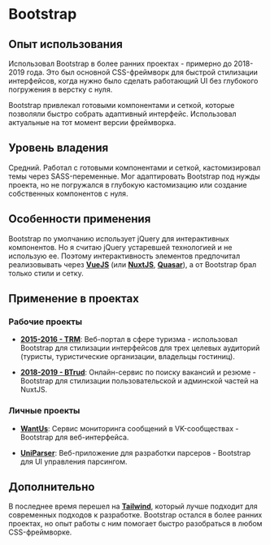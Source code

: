 # Bootstrap

## Опыт использования

Использовал Bootstrap в более ранних проектах - примерно до 2018-2019 года. Это был основной CSS-фреймворк для быстрой стилизации интерфейсов, когда нужно было сделать работающий UI без глубокого погружения в верстку с нуля.

Bootstrap привлекал готовыми компонентами и сеткой, которые позволяли быстро собрать адаптивный интерфейс. Использовал актуальные на тот момент версии фреймворка.


## Уровень владения

Средний. Работал с готовыми компонентами и сеткой, кастомизировал темы через SASS-переменные. Мог адаптировать Bootstrap под нужды проекта, но не погружался в глубокую кастомизацию или создание собственных компонентов с нуля.


## Особенности применения

Bootstrap по умолчанию использует jQuery для интерактивных компонентов. Но я считаю jQuery устаревшей технологией и не использую ее. Поэтому интерактивность элементов предпочитал реализовывать через **[VueJS](VueJS.md)** (или **[NuxtJS](NuxtJS.md)**, **[Quasar](Quasar.md)**), а от Bootstrap брал только стили и сетку.


## Применение в проектах

### Рабочие проекты

- **[2015-2016 - TRM](../../experience/work/dev/2015-2016%20-%20TRM.md)**: Веб-портал в сфере туризма - использовал Bootstrap для стилизации интерфейсов для трех целевых аудиторий (туристы, туристические организации, владельцы гостиниц).

- **[2018-2019 - BTrud](../../experience/work/dev/2018-2019%20-%20BTrud.md)**: Онлайн-сервис по поиску вакансий и резюме - Bootstrap для стилизации пользовательской и админской частей на NuxtJS.


### Личные проекты

- **[WantUs](../../experience/projects/WantUs.md)**: Сервис мониторинга сообщений в VK-сообществах - Bootstrap для веб-интерфейса.

- **[UniParser](../../experience/projects/UniParser.md)**: Веб-приложение для разработки парсеров - Bootstrap для UI управления парсингом.


## Дополнительно

В последнее время перешел на **[Tailwind](Tailwind.md)**, который лучше подходит для современных подходов к разработке. Bootstrap остался в более ранних проектах, но опыт работы с ним помогает быстро разобраться в любом CSS-фреймворке.